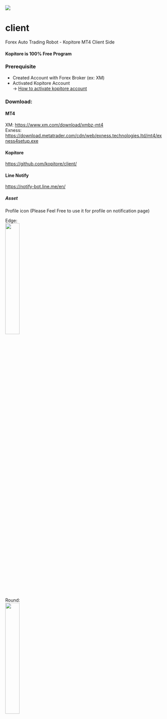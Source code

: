 <img src="https://kopitore.com/asset/kopitore-header.jpg">

# client
Forex Auto Trading Robot - Kopitore MT4 Client Side

#### Kopitore is 100% Free Program

### Prerequisite
- Created Account with Forex Broker (ex: XM)
- Activated Kopitore Account <br>
-> <a target="blank" href="https://kopitore.com/how-to-activate-kopitore-account/">How to activate kopitore account</a>

### Download:
#### MT4
XM: https://www.xm.com/download/xmbz-mt4 <br>
Exness: https://download.metatrader.com/cdn/web/exness.technologies.ltd/mt4/exness4setup.exe

#### Kopitore
https://github.com/kopitore/client/

#### Line Notify
https://notify-bot.line.me/en/

##### Asset

Profile icon (Please Feel Free to use it for profile on notification page)

Edge:<br>
<img width="30%" src="https://kopitore.com/asset/kopitore-icon-edge.jpg">

Round:<br>
<img width="30%" src="https://kopitore.com/asset/kopitore-icon-round.png">
